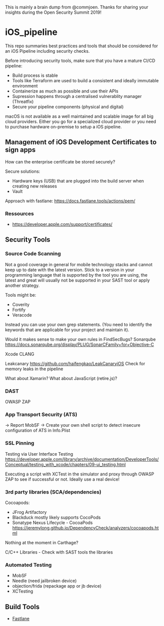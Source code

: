 This is mainly a brain dump from @commjoen. Thanks for sharing your insights during the Open Security Summit 2019!

# iOS_pipeline

This repo summaries best practices and tools that should be considered for an iOS Pipeline including security checks.

Before introducing security tools, make sure that you have a mature CI/CD pipeline:
- Build process is stable
- Tools like Terraform are used to build a consistent and ideally immutable environment
- Containerize as much as possible and use their APIs
- Supression happens through a centralised vulnerablity manager (Threatfix)
- Secure your pipeline components (physical and digital)

macOS is not available as a well maintained and scalable image for all big cloud providers. Either you go for a specialized cloud provider or you need to purchase hardware on-premise to setup a iOS pipeline.

## Management of iOS Development Certificates to sign apps

How can the enterprise certificate be stored securely?

Secure solutions:
- Hardware keys (USB) that are plugged into the build server when creating new releases
- Vault

Approach with fastlane: https://docs.fastlane.tools/actions/pem/

### Ressources

- <https://developer.apple.com/support/certificates/>

## Security Tools

### Source Code Scanning

Not a good coverage in general for mobile technology stacks and cannot keep up to date with the latest version. Stick to a version in your programming language that is supported by the tool you are using, the latest and great will usually not be supported in your SAST tool or apply another strategy.

Tools might be:
- Coverity
- Fortify
- Veracode

Instead you can use your own grep statements. (You need to identify the keywords that are applicable for your project and maintain it).

Would it makes sense to make your own rules in FindSecBugs?
Sonarqube https://docs.sonarqube.org/display/PLUG/SonarCFamily+for+Objective-C

Xcode CLANG

Leakcanary https://github.com/haifengkao/LeakCanaryiOS
Check for memory leaks in the pipeline

What about Xamarin?
What about JavaScript (retire.js)?

### DAST

OWASP ZAP

### App Transport Security (ATS)

-> Report MobSF
-> Create your own shell script to detect insecure configuration of ATS in Info.Plist

### SSL Pinning

Testing via User Interface Testing 
https://developer.apple.com/library/archive/documentation/DeveloperTools/Conceptual/testing_with_xcode/chapters/09-ui_testing.html

Executing a script with XCTest in the simulator and proxy through OWASP ZAP to see if successful or not.
Ideally use a real device!

### 3rd party libraries (SCA/dependencies)

Cocoapods:
- JFrog Artifactory
- Blackduck mostly likely supports CocoPods
- Sonatype Nexus Lifecycle - CocoaPods
https://jeremylong.github.io/DependencyCheck/analyzers/cocoapods.html

Nothing at the moment in Carthage?

C/C++ Libraries - Check with SAST tools the libraries

### Automated Testing

- MobSF
- Needle (need jailbroken device)
- objection/frida (repackage app or jb device)
- XCTesting

## Build Tools

- [Fastlane](https://fastlane.tools/)
